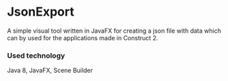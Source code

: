 # JsonExport
A simple visual tool written in JavaFX for creating a json file with data which can by used for the applications made in Construct 2.

### Used technology
Java 8, JavaFX, Scene Builder
